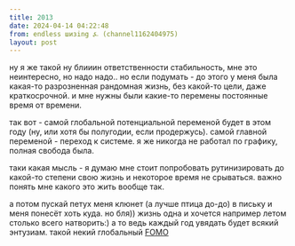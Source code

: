 ```yaml
---
title: 2013
date: 2024-04-14 04:22:48
from: endless шизing ⍼ (channel1162404975)
layout: post
---
```


ну я же такой ну блииин ответственности стабильность, мне это неинтересно, но надо надо.. 
но если подумать - до этого у меня была какая-то разрозненная рандомная жизнь, без какой-то цели, даже краткосрочной. и мне нужны были какие-то перемены постоянные время от времени.

так вот - самой глобальной потенциальной переменой будет в этом году (ну, или хотя бы полугодии, если продержусь). самой главной переменой - переход к системе. я же никогда не работал по графику, полная свобода была.

таки какая мысль - я думаю мне стоит попробовать рутинизировать до какой-то степени свою жизнь и некоторое время не срываться. важно понять мне какого это жить вообще так.

а потом пускай петух меня клюнет (а лучше птица до-до) в письку и меня понесёт хоть куда. но бля)) жизнь одна и хочется например летом столько всего натворить:)
а то ведь каждый год увядать будет всякий энтузиам.
такой некий глобальный [FOMO](https://ru.m.wikipedia.org/wiki/%D0%91%D0%BE%D1%8F%D0%B7%D0%BD%D1%8C_%D0%BF%D1%80%D0%BE%D0%BF%D1%83%D1%81%D1%82%D0%B8%D1%82%D1%8C_%D0%B8%D0%BD%D1%82%D0%B5%D1%80%D0%B5%D1%81%D0%BD%D0%BE%D0%B5)
